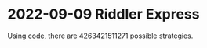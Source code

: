 2022-09-09 Riddler Express
==========================
Using [code](20220909x.hs), there are 4263421511271 possible strategies.
